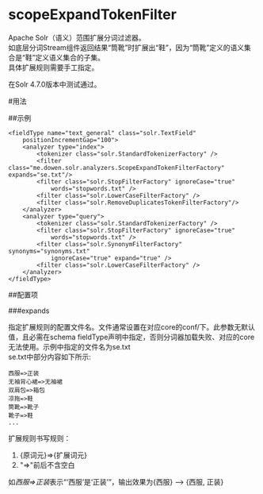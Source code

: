 scopeExpandTokenFilter
======================

Apache Solr（语义）范围扩展分词过滤器。  
如底层分词Stream组件返回结果“筒靴”时扩展出“鞋”，因为“筒靴”定义的语义集合是“鞋”定义语义集合的子集。  
具体扩展规则需要手工指定。

在Solr 4.7.0版本中测试通过。

#用法

##示例

	<fieldType name="text_general" class="solr.TextField"
		positionIncrementGap="100">
		<analyzer type="index">
			<tokenizer class="solr.StandardTokenizerFactory" />
			<filter class="me.dowen.solr.analyzers.ScopeExpandTokenFilterFactory" expands="se.txt"/>
			<filter class="solr.StopFilterFactory" ignoreCase="true"
				words="stopwords.txt" />
			<filter class="solr.LowerCaseFilterFactory" />
			<filter class="solr.RemoveDuplicatesTokenFilterFactory"/>
		</analyzer>
		<analyzer type="query">
			<tokenizer class="solr.StandardTokenizerFactory" />
			<filter class="solr.StopFilterFactory" ignoreCase="true"
				words="stopwords.txt" />
			<filter class="solr.SynonymFilterFactory" synonyms="synonyms.txt"
				ignoreCase="true" expand="true" />
			<filter class="solr.LowerCaseFilterFactory" />
		</analyzer>
	</fieldType>

##配置项

###expands

指定扩展规则的配置文件名。文件通常设置在对应core的conf/下。此参数无默认值，且必需在schema fieldType声明中指定，否则分词器加载失败、对应的core无法使用。示例中指定的文件名为se.txt  
se.txt中部分内容如下所示:

	西服=>正装
	无袖背心裙=>无袖裙
	双肩包=>箱包
	凉拖=>鞋
	筒靴=>靴子
	靴子=>鞋
	...

扩展规则书写规则：

1. {原词元}=>{扩展词元}  
2. "=>"前后不含空白

如*西服=>正装*表示“‘西服’是‘正装’”，输出效果为{西服} --> {西服, 正装}

